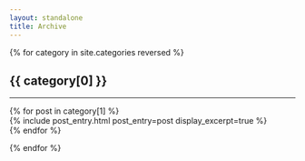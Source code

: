 ```yaml
---
layout: standalone
title: Archive
---
```


<div class="mt-4">
{% for category in site.categories reversed %}

<h2 class="text-secondary">{{ category[0] }}</h2>
<hr width="100%">
{% for post in category[1] %}
<article class="mb-4">
    {% include post_entry.html post_entry=post display_excerpt=true %}
</article>
{% endfor %}

{% endfor %}
</div>
